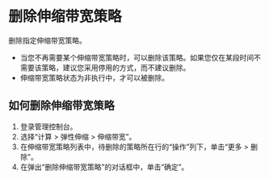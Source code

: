 # 删除伸缩带宽策略<a name="ZH-CN_TOPIC_0112331249"></a>

删除指定伸缩带宽策略。

-   当您不再需要某个伸缩带宽策略时，可以删除该策略。如果您仅在某段时间不需要该策略，建议您采用停用的方式，而不建议删除。
-   伸缩带宽策略状态为非执行中，才可以被删除。

## 如何删除伸缩带宽策略<a name="zh-cn_topic_0042018375_section1959939911151"></a>

1.  登录管理控制台。
2.  选择“计算 \> 弹性伸缩 \> 伸缩带宽”。
3.  在伸缩带宽策略列表中，待删除的策略所在行的“操作”列下，单击“更多 \> 删除”。
4.  在弹出“删除伸缩带宽策略”的对话框中，单击“确定”。

